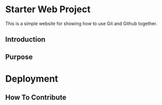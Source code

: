 # Starter Web Project

This is a simple website for
showing how to use Git and Github together.

## Introduction

## Purpose

# Deployment

## How To Contribute